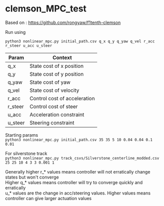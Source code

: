 # clemson_MPC_test

Based on : https://github.com/rongyaw/f1tenth-clemson

Run using

`python3 nonlinear_mpc.py initial_path.csv q_x q_y q_yaw q_vel r_acc r_steer u_acc u_steer`

| Param  | Context |
| ------------- | ------------- |
| q_x  | State cost of x position  |
| q_y  | State cost of y position  |
| q_yaw  | State cost of yaw  |
| q_vel  | State cost of velocity  |
| r_acc  | Control cost of acceleration  |
| r_steer  | Control cost of steer  |
| u_acc  | Acceleration constraint  |
| u_steer  | Steering constraint  |


Starting params <br>
`python3 nonlinear_mpc.py initial_path.csv 35 35 5 10 0.04 0.04 0.1 0.01`

For silverstone track <br>
`python3 nonlinear_mpc.py track_csvs/Silverstone_centerline_modded.csv 25 25 10 4 3 3 0.001 1`

Generally higher r_* values means controller will not erratically change states but won't converge <br>
Higher q_* values means controller will try to converge quickly and erratically <br>
u_* values are the change in acc/steering values. Higher values means controller can give larger actuation values <br>
